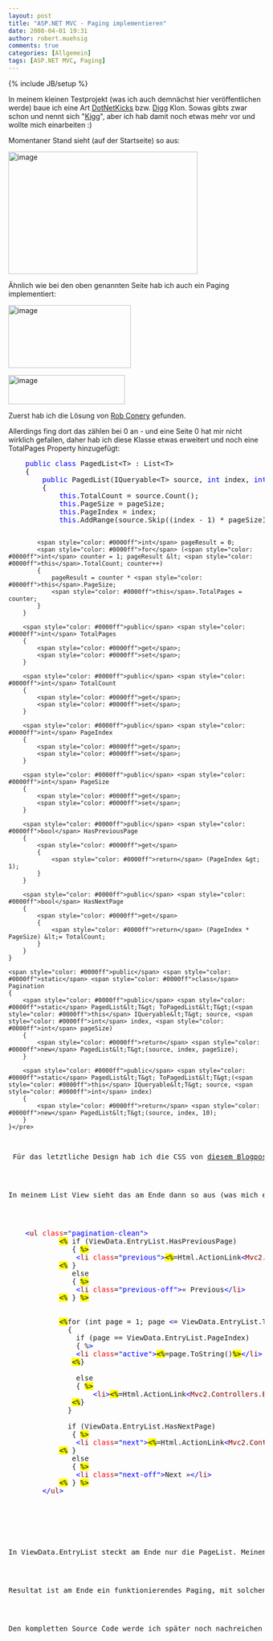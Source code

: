 ```yaml
---
layout: post
title: "ASP.NET MVC - Paging implementieren"
date: 2008-04-01 19:31
author: robert.muehsig
comments: true
categories: [Allgemein]
tags: [ASP.NET MVC, Paging]
---
```

{% include JB/setup %}
<p>In meinem kleinen Testprojekt (was ich auch demn&#228;chst hier ver&#246;ffentlichen werde) baue ich eine Art <a href="http://dotnetkicks.com/">DotNetKicks</a> bzw. <a href="http://dotnetkicks.com/">Digg</a> Klon. Sowas gibts zwar schon und nennt sich &quot;<a href="http://www.codeplex.com/Kigg">Kigg</a>&quot;, aber ich hab damit noch etwas mehr vor und wollte mich einarbeiten :)</p>  <p>Momentaner Stand sieht (auf der Startseite) so aus:</p>  <p><a href="{{BASE_PATH}}/assets/wp-images/image364.png"><img style="border-top-width: 0px; border-left-width: 0px; border-bottom-width: 0px; border-right-width: 0px" height="243" alt="image" src="{{BASE_PATH}}/assets/wp-images/image-thumb343.png" width="377" border="0" /></a> </p>  <p>&#196;hnlich wie bei den oben genannten Seite hab ich auch ein Paging implementiert:</p>  <p><a href="{{BASE_PATH}}/assets/wp-images/image365.png"><img style="border-top-width: 0px; border-left-width: 0px; border-bottom-width: 0px; border-right-width: 0px" height="125" alt="image" src="{{BASE_PATH}}/assets/wp-images/image-thumb344.png" width="244" border="0" /></a> </p>  <p><a href="{{BASE_PATH}}/assets/wp-images/image366.png"><img style="border-top-width: 0px; border-left-width: 0px; border-bottom-width: 0px; border-right-width: 0px" height="58" alt="image" src="{{BASE_PATH}}/assets/wp-images/image-thumb345.png" width="232" border="0" /></a> </p>  <p>Zuerst hab ich die L&#246;sung von <a href="http://blog.wekeroad.com/2007/12/10/aspnet-mvc-pagedlistt/">Rob Conery</a> gefunden.</p>  <p>Allerdings fing dort das z&#228;hlen bei 0 an - und eine Seite 0 hat mir nicht wirklich gefallen, daher hab ich diese Klasse etwas erweitert und noch eine TotalPages Property hinzugef&#252;gt:</p>  <pre style="width: 510px; overflow: auto;">    <span style="color: #0000ff">public</span> <span style="color: #0000ff">class</span> PagedList&lt;T&gt; : List&lt;T&gt;
    {
        <span style="color: #0000ff">public</span> PagedList(IQueryable&lt;T&gt; source, <span style="color: #0000ff">int</span> index, <span style="color: #0000ff">int</span> pageSize)
        {
            <span style="color: #0000ff">this</span>.TotalCount = source.Count();
            <span style="color: #0000ff">this</span>.PageSize = pageSize;
            <span style="color: #0000ff">this</span>.PageIndex = index;
            <span style="color: #0000ff">this</span>.AddRange(source.Skip((index - 1) * pageSize).Take(pageSize).ToList());

            <span style="color: #0000ff">int</span> pageResult = 0;
            <span style="color: #0000ff">for</span> (<span style="color: #0000ff">int</span> counter = 1; pageResult &lt; <span style="color: #0000ff">this</span>.TotalCount; counter++)
            {
                pageResult = counter * <span style="color: #0000ff">this</span>.PageSize;
                <span style="color: #0000ff">this</span>.TotalPages = counter;
            }
        }

        <span style="color: #0000ff">public</span> <span style="color: #0000ff">int</span> TotalPages
        {
            <span style="color: #0000ff">get</span>;
            <span style="color: #0000ff">set</span>;
        }

        <span style="color: #0000ff">public</span> <span style="color: #0000ff">int</span> TotalCount
        {
            <span style="color: #0000ff">get</span>;
            <span style="color: #0000ff">set</span>;
        }

        <span style="color: #0000ff">public</span> <span style="color: #0000ff">int</span> PageIndex
        {
            <span style="color: #0000ff">get</span>;
            <span style="color: #0000ff">set</span>;
        }

        <span style="color: #0000ff">public</span> <span style="color: #0000ff">int</span> PageSize
        {
            <span style="color: #0000ff">get</span>;
            <span style="color: #0000ff">set</span>;
        }

        <span style="color: #0000ff">public</span> <span style="color: #0000ff">bool</span> HasPreviousPage
        {
            <span style="color: #0000ff">get</span>
            {
                <span style="color: #0000ff">return</span> (PageIndex &gt; 1);
            }
        }

        <span style="color: #0000ff">public</span> <span style="color: #0000ff">bool</span> HasNextPage
        {
            <span style="color: #0000ff">get</span>
            {
                <span style="color: #0000ff">return</span> (PageIndex * PageSize) &lt;= TotalCount;
            }
        }
    }

    <span style="color: #0000ff">public</span> <span style="color: #0000ff">static</span> <span style="color: #0000ff">class</span> Pagination
    {
        <span style="color: #0000ff">public</span> <span style="color: #0000ff">static</span> PagedList&lt;T&gt; ToPagedList&lt;T&gt;(<span style="color: #0000ff">this</span> IQueryable&lt;T&gt; source, <span style="color: #0000ff">int</span> index, <span style="color: #0000ff">int</span> pageSize)
        {
            <span style="color: #0000ff">return</span> <span style="color: #0000ff">new</span> PagedList&lt;T&gt;(source, index, pageSize);
        }

        <span style="color: #0000ff">public</span> <span style="color: #0000ff">static</span> PagedList&lt;T&gt; ToPagedList&lt;T&gt;(<span style="color: #0000ff">this</span> IQueryable&lt;T&gt; source, <span style="color: #0000ff">int</span> index)
        {
            <span style="color: #0000ff">return</span> <span style="color: #0000ff">new</span> PagedList&lt;T&gt;(source, index, 10);
        }
    }</pre>

<p> F&#252;r das letztliche Design hab ich die CSS von <a href="http://woork.blogspot.com/2008/03/perfect-pagination-style-using-css.html">diesem Blogpost</a> hier genommen.</p>

<p>In meinem List View sieht das am Ende dann so aus (was mich etwas an meine PHP Zeiten erinnert) :</p>

<pre style="width: 510px; overflow: auto;">    <span style="color: #0000ff">&lt;</span><span style="color: #800000">ul</span> <span style="color: #ff0000">class</span>=<span style="color: #0000ff">&quot;pagination-clean&quot;</span><span style="color: #0000ff">&gt;</span>
            <span style="color: black; background-color: #ffff00">&lt;%</span> if (ViewData.EntryList.HasPreviousPage)
               { <span style="color: black; background-color: #ffff00">%&gt;</span>
                <span style="color: #0000ff">&lt;</span><span style="color: #800000">li</span> <span style="color: #ff0000">class</span>=<span style="color: #0000ff">&quot;previous&quot;</span><span style="color: #0000ff">&gt;</span><span style="color: black; background-color: #ffff00">&lt;%</span>=Html.ActionLink<span style="color: #0000ff">&lt;</span><span style="color: #800000">Mvc2.Controllers.EntryController</span><span style="color: #0000ff">&gt;</span>(c =&gt; c.List(ViewData.Category, ViewData.EntryList.PageIndex - 1), &quot;&#171; Previous&quot;)<span style="color: black; background-color: #ffff00">%&gt;</span><span style="color: #0000ff">&lt;/</span><span style="color: #800000">li</span><span style="color: #0000ff">&gt;</span>
            <span style="color: black; background-color: #ffff00">&lt;%</span> }
               else
               { <span style="color: black; background-color: #ffff00">%&gt;</span>
                <span style="color: #0000ff">&lt;</span><span style="color: #800000">li</span> <span style="color: #ff0000">class</span>=<span style="color: #0000ff">&quot;previous-off&quot;</span><span style="color: #0000ff">&gt;</span>&#171; Previous<span style="color: #0000ff">&lt;/</span><span style="color: #800000">li</span><span style="color: #0000ff">&gt;</span>
            <span style="color: black; background-color: #ffff00">&lt;%</span> } <span style="color: black; background-color: #ffff00">%&gt;</span>
            
            
            <span style="color: black; background-color: #ffff00">&lt;%</span>for (int page = 1; page <span style="color: #0000ff">&lt;</span>= ViewData.EntryList.TotalPages; page++)
              { 
                if (page == ViewData.EntryList.PageIndex)
                { %<span style="color: #0000ff">&gt;</span>
                <span style="color: #0000ff">&lt;</span><span style="color: #800000">li</span> <span style="color: #ff0000">class</span>=<span style="color: #0000ff">&quot;active&quot;</span><span style="color: #0000ff">&gt;</span><span style="color: black; background-color: #ffff00">&lt;%</span>=page.ToString()<span style="color: black; background-color: #ffff00">%&gt;</span><span style="color: #0000ff">&lt;/</span><span style="color: #800000">li</span><span style="color: #0000ff">&gt;</span>
               <span style="color: black; background-color: #ffff00">&lt;%</span>}
                
                else
                { <span style="color: black; background-color: #ffff00">%&gt;</span>
                    <span style="color: #0000ff">&lt;</span><span style="color: #800000">li</span><span style="color: #0000ff">&gt;</span><span style="color: black; background-color: #ffff00">&lt;%</span>=Html.ActionLink<span style="color: #0000ff">&lt;</span><span style="color: #800000">Mvc2.Controllers.EntryController</span><span style="color: #0000ff">&gt;</span>(c =&gt; c.List(ViewData.Category, page), page.ToString())<span style="color: black; background-color: #ffff00">%&gt;</span><span style="color: #0000ff">&lt;/</span><span style="color: #800000">li</span><span style="color: #0000ff">&gt;</span>
               <span style="color: black; background-color: #ffff00">&lt;%</span>}
              } 
              
              if (ViewData.EntryList.HasNextPage)
               { <span style="color: black; background-color: #ffff00">%&gt;</span>
                <span style="color: #0000ff">&lt;</span><span style="color: #800000">li</span> <span style="color: #ff0000">class</span>=<span style="color: #0000ff">&quot;next&quot;</span><span style="color: #0000ff">&gt;</span><span style="color: black; background-color: #ffff00">&lt;%</span>=Html.ActionLink<span style="color: #0000ff">&lt;</span><span style="color: #800000">Mvc2.Controllers.EntryController</span><span style="color: #0000ff">&gt;</span>(c =&gt; c.List(ViewData.Category, ViewData.EntryList.PageIndex + 1), &quot;Next &#187;&quot;)<span style="color: black; background-color: #ffff00">%&gt;</span><span style="color: #0000ff">&lt;/</span><span style="color: #800000">li</span><span style="color: #0000ff">&gt;</span>
            <span style="color: black; background-color: #ffff00">&lt;%</span> }
               else
               { <span style="color: black; background-color: #ffff00">%&gt;</span>
                <span style="color: #0000ff">&lt;</span><span style="color: #800000">li</span> <span style="color: #ff0000">class</span>=<span style="color: #0000ff">&quot;next-off&quot;</span><span style="color: #0000ff">&gt;</span>Next &#187;<span style="color: #0000ff">&lt;/</span><span style="color: #800000">li</span><span style="color: #0000ff">&gt;</span>
            <span style="color: black; background-color: #ffff00">&lt;%</span> } <span style="color: black; background-color: #ffff00">%&gt;</span>
        <span style="color: #0000ff">&lt;/</span><span style="color: #800000">ul</span><span style="color: #0000ff">&gt;</span> </pre>

<p></p>

<p>In ViewData.EntryList steckt am Ende nur die PageList. Meinem EntryContoller (bzw. dessen &quot;List&quot; Methode) &#252;bergeb ich die momentan angew&#228;hlte Kategorie und die Seite.</p>

<p>Resultat ist am Ende ein funktionierendes Paging, mit solchen URLs: <a title="http://localhost:56891/Entry/List/All/3" href="http://localhost:56891/Entry/List/All/3">http://localhost:56891/Entry/List/All/3</a> f&#252;r Seite 3 bei allen Kategorien. </p>

<p>Den kompletten Source Code werde ich sp&#228;ter noch nachreichen - zusammen mit dem gesamten MVC Testprojekt</p>
